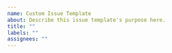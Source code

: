 ```yaml
---
name: Custom Issue Template
about: Describe this issue template's purpose here.
title: ""
labels: ""
assignees: ""
---
```

